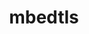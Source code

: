 ---
title: "mbedtls"
layout: cache
category: package
meta: {"versions": ["2.16.7", "2.16.9", "2.16.1"], "compilers": ["gcc@8.3.1", "gcc@9.3.0", "gcc@8.1.0", "gcc@7.5.0", "gcc@7.3.1", "gcc@8.4.1", "gcc@7.3.0", "gcc@10.3.0", "gcc@7.4.0"]}
spec_files: 
 - "mbedtls@2.16.9%gcc@8.3.1~ipo+pic build_type=Release arch=linux-rhel8-ppc64le": spec-0.json
 - "mbedtls@2.16.1%gcc@9.3.0+pic build_type=Release arch=linux-ubuntu20.04-ppc64le": spec-1.json
 - "mbedtls@2.16.9%gcc@8.3.1~ipo+pic~shared build_type=Release arch=linux-rhel8-x86_64": spec-2.json
 - "mbedtls@2.16.9%gcc@7.5.0~ipo+pic build_type=Release arch=linux-ubuntu18.04-ppc64le": spec-3.json
 - "mbedtls@2.16.9%gcc@7.5.0~ipo+pic build_type=Release arch=linux-ubuntu18.04-x86_64": spec-4.json
 - "mbedtls@2.16.1%gcc@9.3.0+pic build_type=Release arch=linux-ubuntu20.04-x86_64": spec-5.json
 - "mbedtls@2.16.7%gcc@9.3.0+pic build_type=Release arch=linux-ubuntu20.04-x86_64": spec-6.json
 - "mbedtls@2.16.9%gcc@7.5.0~ipo+pic~shared build_type=Release arch=linux-ubuntu18.04-x86_64": spec-7.json
 - "mbedtls@2.16.1%gcc@7.4.0+pic build_type=Release arch=linux-ubuntu18.04-x86_64": spec-8.json
 - "mbedtls@2.16.9%gcc@8.3.1~ipo+pic build_type=Release arch=linux-rhel8-x86_64": spec-9.json
 - "mbedtls@2.16.1%gcc@8.3.1+pic build_type=Release arch=linux-rhel8-ppc64le": spec-10.json
 - "mbedtls@2.16.1%gcc@7.3.0+pic build_type=Release arch=linux-ubuntu18.04-x86_64": spec-11.json
 - "mbedtls@2.16.7%gcc@8.1.0+pic build_type=Release arch=linux-rhel7-x86_64": spec-12.json
 - "mbedtls@2.16.9%gcc@10.3.0~ipo+pic~shared build_type=Release arch=linux-ubuntu21.04-x86_64": spec-13.json
 - "mbedtls@2.16.1%gcc@7.3.0+pic build_type=Release arch=linux-centos7-x86_64": spec-14.json
 - "mbedtls@2.16.1%gcc@7.3.0+pic build_type=Release arch=linux-rhel8-x86_64": spec-15.json
 - "mbedtls@2.16.9%gcc@8.1.0~ipo+pic build_type=Release arch=linux-rhel7-ppc64le": spec-16.json
 - "mbedtls@2.16.9%gcc@9.3.0~ipo+pic~shared build_type=Release arch=linux-ubuntu20.04-x86_64": spec-17.json
 - "mbedtls@2.16.9%gcc@7.5.0~ipo+pic~shared build_type=Release arch=linux-ubuntu18.04-ppc64le": spec-18.json
 - "mbedtls@2.16.1%gcc@7.3.0+pic build_type=Release arch=linux-rhel7-x86_64": spec-19.json
 - "mbedtls@2.16.7%gcc@8.3.1~ipo+pic build_type=Release arch=linux-rhel8-ppc64le": spec-20.json
 - "mbedtls@2.16.9%gcc@9.3.0~ipo+pic build_type=Release arch=linux-ubuntu20.04-ppc64le": spec-21.json
 - "mbedtls@2.16.9%gcc@8.1.0~ipo+pic build_type=Release arch=linux-rhel7-x86_64": spec-22.json
 - "mbedtls@2.16.9%gcc@9.3.0~ipo+pic build_type=Release arch=cray-cnl7-haswell": spec-23.json
 - "mbedtls@2.16.9%gcc@9.3.0~ipo+pic~shared build_type=Release arch=linux-ubuntu20.04-ppc64le": spec-24.json
 - "mbedtls@2.16.1%gcc@8.3.1+pic build_type=Release arch=linux-centos8-ppc64le": spec-25.json
 - "mbedtls@2.16.9%gcc@8.3.1~ipo+pic~shared build_type=Release arch=linux-rhel8-ppc64le": spec-26.json
 - "mbedtls@2.16.7%gcc@8.3.1+pic build_type=Release arch=linux-centos8-ppc64le": spec-27.json
 - "mbedtls@2.16.7%gcc@7.5.0+pic build_type=Release arch=linux-ubuntu18.04-x86_64": spec-28.json
 - "mbedtls@2.16.9%gcc@7.3.1~ipo+pic build_type=Release arch=linux-amzn2-x86_64": spec-29.json
 - "mbedtls@2.16.7%gcc@8.1.0+pic build_type=Release arch=linux-centos7-x86_64": spec-30.json
 - "mbedtls@2.16.1%gcc@7.3.0+pic build_type=Release arch=linux-ubuntu18.04-ppc64le": spec-31.json
 - "mbedtls@2.16.1%gcc@7.3.0+pic build_type=Release arch=linux-centos7-ppc64le": spec-32.json
 - "mbedtls@2.16.9%gcc@9.3.0~ipo+pic build_type=Release arch=linux-ubuntu20.04-x86_64": spec-33.json
 - "mbedtls@2.16.7%gcc@8.3.1+pic build_type=Release arch=linux-centos8-x86_64": spec-34.json
 - "mbedtls@2.16.1%gcc@7.3.0+pic build_type=Release arch=linux-rhel7-ppc64le": spec-35.json
 - "mbedtls@2.16.7%gcc@8.1.0+pic build_type=Release arch=linux-rhel7-power8le": spec-36.json
 - "mbedtls@2.16.7%gcc@8.3.1+pic build_type=Release arch=linux-rhel8-aarch64": spec-37.json
 - "mbedtls@2.16.7%gcc@7.5.0~ipo+pic build_type=Release arch=linux-ubuntu18.04-ppc64le": spec-38.json
 - "mbedtls@2.16.1%gcc@8.1.0+pic build_type=Release arch=linux-centos7-ppc64le": spec-39.json
 - "mbedtls@2.16.7%gcc@7.5.0+pic build_type=Release arch=linux-ubuntu18.04-ppc64le": spec-40.json
 - "mbedtls@2.16.7%gcc@8.1.0~ipo+pic build_type=Release arch=linux-rhel7-x86_64": spec-41.json
 - "mbedtls@2.16.7%gcc@7.5.0+pic build_type=Release arch=linux-ubuntu18.04-x86_64": spec-42.json
 - "mbedtls@2.16.9%gcc@9.3.0~ipo+pic~shared build_type=Release arch=linux-rhel7-ppc64le": spec-43.json
 - "mbedtls@2.16.7%gcc@8.1.0+pic build_type=Release arch=linux-rhel7-ppc64le": spec-44.json
 - "mbedtls@2.16.1%gcc@8.3.1+pic build_type=Release arch=linux-centos8-x86_64": spec-45.json
 - "mbedtls@2.16.7%gcc@7.5.0~ipo+pic build_type=Release arch=linux-ubuntu18.04-x86_64": spec-46.json
 - "mbedtls@2.16.1%gcc@7.5.0+pic build_type=Release arch=linux-ubuntu18.04-ppc64le": spec-47.json
 - "mbedtls@2.16.1%gcc@7.3.0+pic build_type=Release arch=linux-centos8-x86_64": spec-48.json
 - "mbedtls@2.16.7%gcc@8.3.1+pic build_type=Release arch=linux-rhel8-x86_64": spec-49.json
 - "mbedtls@2.16.7%gcc@8.3.1~ipo+pic build_type=Release arch=linux-rhel8-x86_64": spec-50.json
 - "mbedtls@2.16.7%gcc@8.3.1+pic build_type=Release arch=linux-rhel8-ppc64le": spec-51.json
 - "mbedtls@2.16.1%gcc@8.1.0+pic build_type=Release arch=linux-centos7-x86_64": spec-52.json
 - "mbedtls@2.16.7%gcc@8.1.0+pic build_type=Release arch=linux-rhel7-x86_64": spec-53.json
 - "mbedtls@2.16.7%gcc@9.3.0~ipo+pic build_type=Release arch=linux-ubuntu20.04-ppc64le": spec-54.json
 - "mbedtls@2.16.9%gcc@8.4.1~ipo+pic~shared build_type=Release arch=linux-rhel8-ppc64le": spec-55.json
 - "mbedtls@2.16.7%gcc@9.3.0~ipo+pic build_type=Release arch=linux-ubuntu20.04-x86_64": spec-56.json
 - "mbedtls@2.16.9%gcc@9.3.0~ipo+pic build_type=Release arch=linux-rhel7-ppc64le": spec-57.json
 - "mbedtls@2.16.9%gcc@9.3.0~ipo+pic~shared build_type=Release arch=linux-rhel7-x86_64": spec-58.json
 - "mbedtls@2.16.7%gcc@7.5.0+pic build_type=Release arch=linux-ubuntu18.04-aarch64": spec-59.json
 - "mbedtls@2.16.7%gcc@8.1.0~ipo+pic build_type=Release arch=linux-rhel7-ppc64le": spec-60.json
 - "mbedtls@2.16.7%gcc@9.3.0+pic build_type=Release arch=linux-ubuntu20.04-ppc64le": spec-61.json
 - "mbedtls@2.16.1%gcc@8.1.0+pic build_type=Release arch=linux-rhel7-x86_64": spec-62.json
 - "mbedtls@2.16.1%gcc@7.5.0+pic build_type=Release arch=linux-ubuntu18.04-x86_64": spec-63.json
 - "mbedtls@2.16.9%gcc@8.4.1~ipo+pic~shared build_type=Release arch=linux-rhel8-x86_64": spec-64.json
 - "mbedtls@2.16.9%gcc@10.3.0~ipo+pic~shared build_type=Release arch=linux-ubuntu21.04-ppc64le": spec-65.json
 - "mbedtls@2.16.7%gcc@7.5.0+pic build_type=Release arch=linux-ubuntu18.04-power8le": spec-66.json
 - "mbedtls@2.16.1%gcc@8.1.0+pic build_type=Release arch=linux-rhel7-ppc64le": spec-67.json
 - "mbedtls@2.16.7%gcc@8.1.0+pic build_type=Release arch=linux-centos7-ppc64le": spec-68.json
 - "mbedtls@2.16.9%gcc@9.3.0~ipo+pic build_type=Release arch=linux-rhel7-x86_64": spec-69.json
 - "mbedtls@2.16.7%gcc@7.5.0+pic build_type=Release arch=linux-ubuntu18.04-ppc64le": spec-70.json
 - "mbedtls@2.16.7%gcc@8.1.0+pic build_type=Release arch=linux-rhel7-ppc64le": spec-71.json

---